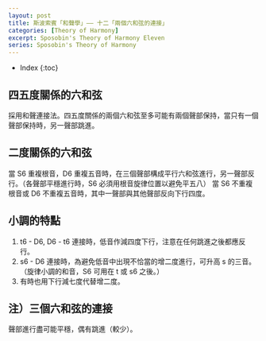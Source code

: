 ```yaml
---
layout: post
title: 斯波索賓「和聲學」—— 十二「兩個六和弦的連接」
categories: [Theory of Harmony]
excerpt: Sposobin's Theory of Harmony Eleven
series: Sposobin's Theory of Harmony
---
```

* Index
{:toc}

## 四五度關係的六和弦

採用和聲連接法。四五度關係的兩個六和弦至多可能有兩個聲部保持，當只有一個聲部保持時，另一聲部跳進。

## 二度關係的六和弦

當 S6 重複根音，D6 重複五音時，在三個聲部構成平行六和弦進行，另一聲部反行。（各聲部平穩進行時，S6 必須用根音旋律位置以避免平五八）
當 S6 不重複根音或 D6 不重複五音時，其中一聲部與其他聲部反向下行四度。

## 小調的特點

1. t6 - D6, D6 - t6 連接時，低音作減四度下行，注意在任何跳進之後都應反行。
2. s6 - D6 連接時，為避免低音中出現不恰當的增二度進行，可升高 s 的三音。（旋律小調的和音，S6 可用在 t 或 s6 之後。）
3. 有時也用下行減七度代替增二度。

## 注）三個六和弦的連接

聲部進行盡可能平穩，偶有跳進（較少）。